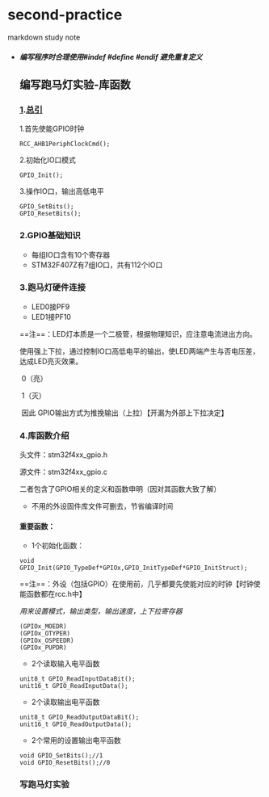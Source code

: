 # second-practice
markdown study note

- ##### *编写程序时合理使用#indef 	#define	#endif 避免重复定义*

  ##                                           编写跑马灯实验-库函数

  ### <u>1</u>.<u>总引</u>

  1.首先使能GPIO时钟

  ```
  RCC_AHB1PeriphClockCmd();
  ```

  2.初始化IO口模式

  ```
  GPIO_Init();
  ```

  3.操作IO口，输出高低电平

  ```
  GPIO_SetBits();
  GPIO_ResetBits();
  ```

  ### 2.GPIO基础知识

  - 每组IO口含有10个寄存器
  - STM32F407Z有7组IO口，共有112个IO口

  ### 3.跑马灯硬件连接

  - LED0接PF9
  - LED1接PF10

  ==注==：LED灯本质是一个二极管，根据物理知识，应注意电流进出方向。

  ​       使用强上下拉，通过控制IO口高低电平的输出，使LED两端产生与否电压差，达成LED亮灭效果。

  ​        0（亮）

  ​        1（灭）

  ​      因此 GPIO输出方式为推挽输出（上拉）【开漏为外部上下拉决定】

  

  ### 4.库函数介绍

  头文件：stm32f4xx_gpio.h

  源文件：stm32f4xx_gpio.c

  二者包含了GPIO相关的定义和函数申明（因对其函数大致了解）

  - 不用的外设固件库文件可删去，节省编译时间

  #### 重要函数：

  - 1个初始化函数：

  ```
  void GPIO_Init(GPIO_TypeDef*GPIOx,GPIO_InitTypeDef*GPIO_InitStruct);
  ```

  ==注==：外设（包括GPIO）在使用前，几乎都要先使能对应的时钟【时钟使能函数都在rcc.h中】

  

  *用来设置模式，输出类型，输出速度，上下拉寄存器*

  ```
  (GPIOx_MOEDR)
  (GPIOx_OTYPER)
  (GPIOx_OSPEEDR)
  (GPIOx_PUPDR)
  ```

  - 2个读取输入电平函数

  ```
  unit8_t GPIO_ReadInputDataBit();
  unit16_t GPIO_ReadInputData();
  ```

  - 2个读取输出电平函数

  ```
  unit8_t GPIO_ReadOutputDataBit();
  unit16_t GPIO_ReadOutputData();
  ```

  - 2个常用的设置输出电平函数

  ```
  void GPIO_SetBits();//1
  void GPIO_ResetBits();//0
  ```

  ### 写跑马灯实验

